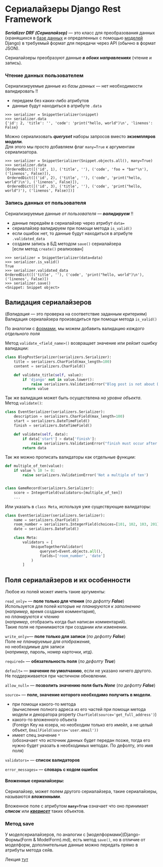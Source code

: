 # Сериалайзеры Django Rest Framework

***Serializer DRF (Сериалайзер)*** — это класс для преобразования данных
(хранящихся в [базе данных](../БД/БД-DataBases.md) и определенных с помощью 
[моделей](../Django/Django-MVT-Model.md) Django) в требуемый формат для передачи 
через API (обычно в формат JSON). 

Сериалайзеры преобразуют данные ***в обоих направлениях*** (чтение и запись).

### Чтение данных пользователем
Сериализируемые данные из *базы данных* — нет необходимости валидировать !!
- передаем без каких-либо атрибутов
- данные будут находиться в атрибуте `.data`
```commandline
>>> serializer = SnippetSerializer(snippet)
>>> serializer.data
{'id': 2, 'title': '', 'code': 'print("hello, world")\n', 'linenos': False}
```
Можно сериализовать ***queryset*** наборы запросов вместо **экземпляров модели**. <br>
Для этого мы просто добавляем флаг `many=True` к аргументам сериализатора.
```commandline
>>> serializer = SnippetSerializer(Snippet.objects.all(), many=True)
>>> serializer.data
[OrderedDict([('id', 1), ('title', ''), ('code', 'foo = "bar"\n'), ('linenos', False)]),
 OrderedDict([('id', 2), ('title', ''), ('code', 'print("hello, world")\n'), ('linenos', False)]),
 OrderedDict([('id', 3), ('title', ''), ('code', 'print("hello, world")'), ('linenos', False)])]
```


### Запись данных от пользователя
Сериализируемые данные *от пользователя* — ***валидируем*** !! <br>

- данные передаём в сериалайзер через атрибут `data=` 
- сериалайзер валидируем при помощи метода `is_valid()`
- если ошибок нет, то данные будут находиться в атрибуте `.validated_data`
- создаем запись в БД методом `save()` сериалайзера <br>
[если метод `create()` реализован]
```commandline
>>> serializer = SnippetSerializer(data=data)
>>> serializer.is_valid()
True
>>> serializer.validated_data
OrderedDict([('title', ''), ('code', 'print("hello, world")\n'), ('linenos', False)])
>>> serializer.save()
<Snippet: Snippet object>
```
## Валидация сериалайзеров
(*Валидация* — это проверка на соответствие заданным критериям) <br>
Валидация сериалайзера производиться при помощи метода `is_valid()`


По аналогии с [формами](../Django/Django-Формы(Form%20&%20ModelForm).md), мы можем добавить валидацию 
*каждого отдельного поля*

Метод `validate_<field_name>()` возвращает значение или рейзит ошибку валидации:
```python
class BlogPostSerializer(serializers.Serializer):
    title = serializers.CharField(max_length=100)
    content = serializers.CharField()

    def validate_title(self, value):
        if 'django' not in value.lower():
            raise serializers.ValidationError("Blog post is not about Django")
        return value
```
Так же валидация может быть осуществлена *на уровне объекта*. <br>
Метод `validate()`:
```python
class EventSerializer(serializers.Serializer):
    description = serializers.CharField(max_length=100)
    start = serializers.DateTimeField()
    finish = serializers.DateTimeField()

    def validate(self, data):
        if data['start'] > data['finish']:
            raise serializers.ValidationError("finish must occur after start")
        return data
```
Так же можно прописать валидаторы как отдельные функции:
```python
def multiple_of_ten(value):
    if value % 10 != 0:
        raise serializers.ValidationError('Not a multiple of ten')


class GameRecord(serializers.Serializer):
    score = IntegerField(validators=[multiple_of_ten])
    ...
```
Или указать в `class Meta`, используя уже существующие валидаторы:
```python
class EventSerializer(serializers.Serializer):
    name = serializers.CharField()
    room_number = serializers.IntegerField(choices=[101, 102, 103, 201])
    date = serializers.DateField()

    class Meta:
        validators = [
            UniqueTogetherValidator(
                queryset=Event.objects.all(),
                fields=['room_number', 'date']
            )
        ]
```

## Поля сериалайзеров и их особенности

Любое из полей может иметь такие аргументы:

`read_only=` — **поле только для чтения** (*по дефолту **False***) <br>
Используется для полей которые *не планируются к заполнению* <br>
(*например*, время создания комментария), <br>
но *планируются к чтению* <br>
(*например*, отобразить когда был написан комментарий). <br>
Такие поля не принимаются при создании или изменении.

`write_only=`— **поле только для записи** (*по дефолту **False***) <br>
Поле *не планируемые для отображения*, <br>
но необходимые для записи <br>
(*например*, пароль, номер карточки, итд). 

`required=` — **обязательность поля** (*по дефолту **True***)

`default=` — **значение по умолчанию**, если не указано ничего другого. <br>
Не поддерживается при частичном обновлении.

`allow_null=` — **позволить значению поля быть ***None***** (*по дефолту **False***)

`source=` — **поле, значение которого необходимо получить в модели.** <br>
- при помощи какого-то метода <br>
(вычисление полного адреса из его частей при помощи метода модели и декоратора
property `CharField(source='get_full_address')`)
- какого-то вложенного объекта <br>
(Foreign Key на юзера, но необходим только его имейл, а не целый объект, 
`EmailField(source='user.email'))`
- имеет спец значение `*` <br>
  (обозначает что источник данных будет передан позже, тогда его нужно будет указать в 
необходимых методах. По дефолту, это имя поля)

`validators=` — **список валидаторов**

`error_messages=` — **словарь с кодом ошибок**

#### Вложенные сериалайзеры:

Сериалайзер, может полем другого сериалайзера, такие сериалайзеры, называются 
***вложенными***.

Вложенное поле с атрибутом __`many=True`__  означает что оно принимает ***список*** 
или [***кверисет***](../Django/Django-MTV-Model-ORM.md) таких объектов.


### Метод save
У моделсериалайзеров, по аналогии с [моделформами](Django-Формы(Form & ModelForm).md), есть метод 
`save()`, но в отличие от моделформ, дополнительные данные можно передать 
прямо в атрибуты метода сейв.


Лекция [тут](https://github.com/PonomaryovVladyslav/PythonCources/blob/master/lesson37.md)